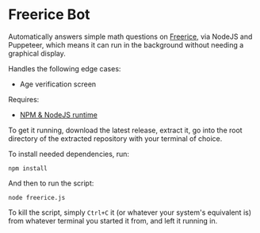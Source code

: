 # Freerice Bot

Automatically answers simple math questions on [Freerice](https://freerice.com/), via NodeJS
and Puppeteer, which means it can run in the background without needing a graphical display.

Handles the following edge cases:
* Age verification screen

Requires:
* [NPM & NodeJS runtime](https://docs.npmjs.com/downloading-and-installing-node-js-and-npm)

To get it running, download the latest release, extract it, go into the root directory of
the extracted repository with your terminal of choice.

To install needed dependencies, run:

```
npm install
```

And then to run the script:

```
node freerice.js
```

To kill the script, simply `Ctrl+C` it (or whatever your system's equivalent is) from whatever
terminal you started it from, and left it running in.
